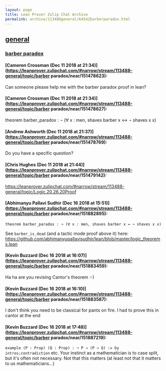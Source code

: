 ```yaml
---
layout: page
title: Lean Prover Zulip Chat Archive 
permalink: archive/113488general/64542barberparadox.html
---
```


## [general](index.html)
### [barber paradox](64542barberparadox.html)

#### [Cameron Crossman (Dec 11 2018 at 21:34)](https://leanprover.zulipchat.com/#narrow/stream/113488-general/topic/barber paradox/near/151478623):
Can someone please help me with the barber paradox proof in lean?

#### [Cameron Crossman (Dec 11 2018 at 21:34)](https://leanprover.zulipchat.com/#narrow/stream/113488-general/topic/barber paradox/near/151478627):
theorem barber_paradox : ¬ (∀ x : men, shaves barber x ↔ ¬ shaves x x)

#### [Andrew Ashworth (Dec 11 2018 at 21:37)](https://leanprover.zulipchat.com/#narrow/stream/113488-general/topic/barber paradox/near/151478769):
Do you have a specific question?

#### [Chris Hughes (Dec 11 2018 at 21:44)](https://leanprover.zulipchat.com/#narrow/stream/113488-general/topic/barber paradox/near/151479142):
https://leanprover.zulipchat.com/#narrow/stream/113488-general/topic/Logic.20.26.20Proof

#### [Abhimanyu Pallavi Sudhir (Dec 16 2018 at 15:51)](https://leanprover.zulipchat.com/#narrow/stream/113488-general/topic/barber paradox/near/151882895):
```quote
theorem barber_paradox : ¬ (∀ x : men, shaves barber x ↔ ¬ shaves x x)
```
 See `barber_is_dead` (and a tactic mode proof above it) here: https://github.com/abhimanyupallavisudhir/lean/blob/master/logic_theorems.lean

#### [Kevin Buzzard (Dec 16 2018 at 16:07)](https://leanprover.zulipchat.com/#narrow/stream/113488-general/topic/barber paradox/near/151883459):
Ha ha are you revising Cantor's theorem :-)

#### [Kevin Buzzard (Dec 16 2018 at 16:10)](https://leanprover.zulipchat.com/#narrow/stream/113488-general/topic/barber paradox/near/151883587):
I don't think you need to be classical for pants on fire. I had to prove this in cantor at the end

#### [Kevin Buzzard (Dec 16 2018 at 17:48)](https://leanprover.zulipchat.com/#narrow/stream/113488-general/topic/barber paradox/near/151887219):
`example (P : Prop) (Q : Prop) : ¬ P → (P → Q) := by intros;contradiction` etc. Your instinct as a mathematician is to case split, but it's often not necessary. Not that this matters (at least not that it matters to us mathematicians...)

